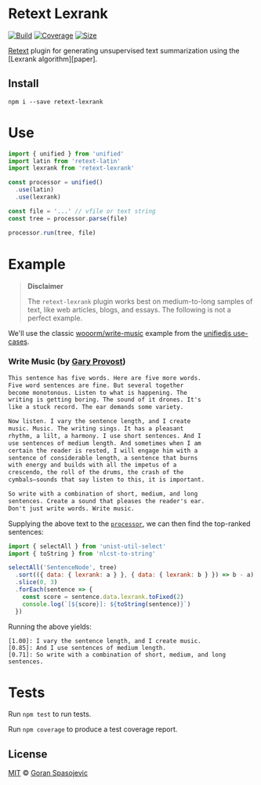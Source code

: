 # Retext Lexrank

[![Build][build-badge]][build]
[![Coverage][coverage-badge]][coverage]
[![Size][size-badge]][size]

[Retext][retext] plugin for generating unsupervised text summarization using the [Lexrank algorithm][paper].

## Install

```
npm i --save retext-lexrank
```

# Use

<!-- prettier-ignore -->
```js
import { unified } from 'unified'
import latin from 'retext-latin'
import lexrank from 'retext-lexrank'

const processor = unified()
  .use(latin)
  .use(lexrank)

const file = '...' // vfile or text string
const tree = processor.parse(file)

processor.run(tree, file)
```

# Example

> **Disclaimer**
>
> The `retext-lexrank` plugin works best on medium-to-long samples of text, like web articles, blogs, and essays. The following is not a perfect example.

We'll use the classic [wooorm/write-music][write-music] example from the [unifiedjs use-cases][unified-case].

### Write Music (by [Gary Provost](garyprovost.com))

```txt
This sentence has five words. Here are five more words.
Five word sentences are fine. But several together
become monotonous. Listen to what is happening. The
writing is getting boring. The sound of it drones. It's
like a stuck record. The ear demands some variety.

Now listen. I vary the sentence length, and I create
music. Music. The writing sings. It has a pleasant
rhythm, a lilt, a harmony. I use short sentences. And I
use sentences of medium length. And sometimes when I am
certain the reader is rested, I will engage him with a
sentence of considerable length, a sentence that burns
with energy and builds with all the impetus of a
crescendo, the roll of the drums, the crash of the
cymbals—sounds that say listen to this, it is important.

So write with a combination of short, medium, and long
sentences. Create a sound that pleases the reader's ear.
Don't just write words. Write music.
```

Supplying the above text to the [`processor`](#use), we can then find the top-ranked sentences:

```js
import { selectAll } from 'unist-util-select'
import { toString } from 'nlcst-to-string'

selectAll('SentenceNode', tree)
  .sort(({ data: { lexrank: a } }, { data: { lexrank: b } }) => b - a)
  .slice(0, 3)
  .forEach(sentence => {
    const score = sentence.data.lexrank.toFixed(2)
    console.log(`[${score}]: ${toString(sentence)}`)
  })
```

Running the above yields:

```
[1.00]: I vary the sentence length, and I create music.
[0.85]: And I use sentences of medium length.
[0.71]: So write with a combination of short, medium, and long sentences.
```

# Tests

Run `npm test` to run tests.

Run `npm coverage` to produce a test coverage report.

## License

[MIT][license] © [Goran Spasojevic][author]

<!-- Definitions -->

[build-badge]: https://github.com/gorango/retext-lexrank/workflows/main/badge.svg
[build]: https://github.com/gorango/retext-lexrank/actions
[coverage-badge]: https://img.shields.io/codecov/c/github/gorango/retext-lexrank.svg
[coverage]: https://codecov.io/github/gorango/retext-lexrank
[downloads-badge]: https://img.shields.io/npm/dm/retext-lexrank.svg
[downloads]: https://www.npmjs.com/package/retext-lexrank
[size-badge]: https://img.shields.io/bundlephobia/minzip/retext-lexrank.svg
[size]: https://bundlephobia.com/result?p=retext-lexrank
[retext]: https://github.com/retextjs/retext
[pos]: https://github.com/retextjs/retext-pos
[unified-case]: https://unifiedjs.com/community/case/
[write-music]: https://wooorm.com/write-music/
[license]: license
[author]: https://github.com/gorango
